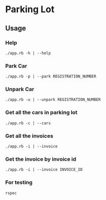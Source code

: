 # Parking Lot

## Usage
### Help
```
./app.rb -h | --help
```
### Park Car
```
./app.rb -p | --park REGISTRATION_NUMBER
```
### Unpark Car
```
./app.rb -u | --unpark REGISTRATION_NUMBER
```
### Get all the cars in parking lot
```
./app.rb -c | --cars
```

### Get all the invoices
```
./app.rb -i | --invoice
```
### Get the invoice by invoice id
```
./app.rb -i | --invoice INVOICE_ID
```

### For testing
```
rspec
```

